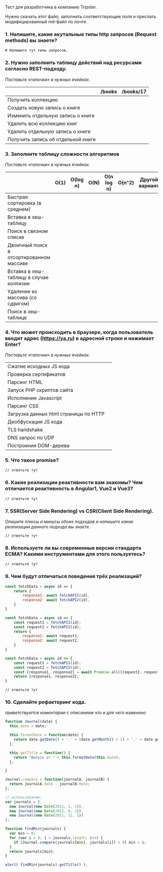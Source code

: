 Тест для разработчика в компанию Tripster.

Нужно скачать этот файл, заполнить соответствующие поля и прислать модифицированный md-файл по почте.


### 1. Напишите, какие акутальные типы http запросов (Request methods) вы знаете?

~~~
# Напишите тут типы запросов.

~~~


### 2. Нужно заполнить таблицу действий над ресурсами согласно REST-подходу.

*Поставьте «галочки» в нужных ячейках*.

|                                    | /books | /books/17 |
| ---------------------------------- | ------ | --------- |
| Получить коллекцию                 |        |           |
| Создать новую запись о книге       |        |           |
| Изменить отдельную запись о книге  |        |           |
| Удалить всю коллекцию книг         |        |           |
| Удалить отдельную запись о книге   |        |           |
| Получить запись об отдельной книге |        |           |


### 3. Заполните таблицу сложности алгоритмов

*Поставьте «галочки» в нужных ячейках*.

|                                                    | O(1) | O(log n) | O(N) | O(n log n) | O(n^2) | Другой вариант |
| -------------------------------------------------- | ---- | -------- | ---- | ---------- | ------ | -------------- |
| Быстрая сортировка (в среднем)                     |      |          |      |            |        |                |
| Вставка в хеш-таблицу                              |      |          |      |            |        |                |
| Поиск в связном списке                             |      |          |      |            |        |                |
| Двоичный поиск в отсортированном массиве           |      |          |      |            |        |                |
| Вставка в хеш-таблицу в случае коллизии            |      |          |      |            |        |                |
| Удаление из массива (со сдвигом)                   |      |          |      |            |        |                |
| Поиск в хеш-таблице                                |      |          |      |            |        |                |


### 4. Что может происходить в браузере, когда пользователь вводит адрес (https://ya.ru) в адресной строке и нажимает Enter?


*Поставьте «галочки» в нужных ячейках*.

|                                       |      |
| ------------------------------------- | ---- |
| Сжатие исходных JS кода               |      |
| Проверка сертификатов                 |      |
| Парсинг HTML                          |      |
| Запуск PHP скриптов сайта             |      |
| Исполнение Javascript                 |      |
| Парсинг CSS                           |      |
| Загрузка данных html страницы по HTTP |      |
| Деобфускация JS кода                  |      |
| TLS handshake                         |      |
| DNS запрос по UDP                     |      |
| Построение DOM-дерева                 |      |


### 5. Что такое promise?
~~~
// ответьте тут

~~~

### 6. Какие реализации реактивности вам знакомы? Чем отличается реактивность в Angular1, Vue2 и Vue3?
~~~
// ответьте тут

~~~

### 7. SSR(Server Side Rendering) vs CSR(Client Side Rendering).
*Опишите плюсы и минусы обоих подходов и напишите какие реализации данного подхода вы знаете.*
~~~
// ответьте тут

~~~

### 8. Используете ли вы современные версии стандарта ECMA? Какими инструментами для этого пользуетесь?
~~~
// ответьте тут

~~~


### 9. Чем будут отличаться поведения трёх реализаций?
~~~javascript
const fetchData = async id => {
    return {
        response1: await fetchAPI1(id),
        response2: await fetchAPI2(id),
    }
}
~~~
~~~javascript
const fetchData = async id => {
    const request1 = fetchAPI1(id);
    const request2 = fetchAPI2(id);
    return {
        response1: await request1,
        response2: await request2,
    }
}
~~~
~~~javascript
const fetchData = async id => {
    const request1 = fetchAPI1(id);
    const request2 = fetchAPI2(id);
    const [response1, response2] = await Promise.all([request1, request2]);
    return {response1, response2};
}
~~~

~~~
// ответьте тут

~~~


### 10. Сделайте рефакторинг кода.
*приветствуются коментарии с описанием что и для чего изменено*

~~~javascript
function Journal(date) {
  this.date = date;

  this.formatDate = function(date) {
    return date.getDate() + '.' + (date.getMonth() + 1) + '.' + date.getFullYear();
  };

  this.getTitle = function() {
    return "Выпуск от " + this.formatDate(this.date);
  };

}

Journal.compare = function(journalA, journalB) {
  return journalA.date - journalB.date;
};

// использование:
var journals = [
  new Journal(new Date(2012, 1, 1)),
  new Journal(new Date(2012, 0, 1)),
  new Journal(new Date(2011, 11, 1))
];

function findMin(journals) {
  var min = 0;
  for (var i = 0; i < journals.length; i++) {
    if (Journal.compare(journals[min], journals[i]) > 0) min = i;
  }
  return journals[min];
}

alert( findMin(journals).getTitle() );
~~~
